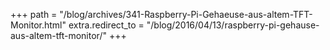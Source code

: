 +++
path = "/blog/archives/341-Raspberry-Pi-Gehaeuse-aus-altem-TFT-Monitor.html"
extra.redirect_to = "/blog/2016/04/13/raspberry-pi-gehause-aus-altem-tft-monitor/"
+++
